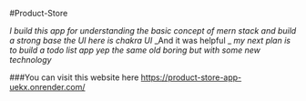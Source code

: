 #Product-Store

_I build this app for understanding the basic concept of mern stack and build a strong base the UI here is chakra UI_
_And it was helpful _
_my next plan is to build a todo list app yep the same old boring but with some new technology_

###You can visit this website here https://product-store-app-uekx.onrender.com/
